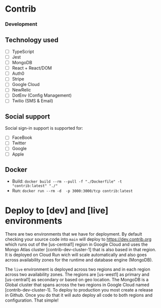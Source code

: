 # Contrib


### Development


## Technology used

- [ ] TypeScript
- [ ] Jest
- [ ] MongoDB
- [ ] React + React/DOM
- [ ] Auth0
- [ ] Stripe
- [ ] Google Cloud
- [ ] NewRelic
- [ ] DotEnv (Config Management)
- [ ] Twilio (SMS & Email)

## Social support

Social sign-in support is supported for:

- [ ] FaceBook
- [ ] Twitter
- [ ] Google
- [ ] Apple

## Docker

* Build: `docker build --rm --pull -f "./Dockerfile" -t "contrib:latest" "./"`
* Run: `docker run --rm -d  -p 3000:3000/tcp contrib:latest`

# Deploy to [dev] and [live] environments

There are two environments that we have for deployment. By default checking your source code into `main` will deploy to https://dev.contrib.org which runs out of the [us-central1] region in Google Cloud and uses the Mongo Atlas cluster [contrib-dev-cluster-1] that is also based in that region. It is deployed on Cloud Run wich will scale automatically and also goes across availability zones for the runtime and database engine (MongoDB). 

The `live` environment is deployed across two regions and in each region across two availability zones. The regions are [us-west1] as primary and [us-central1] as secondary or based on geo location. The MongoDB is a Global cluster that spans across the two regions in Google Cloud named [contrib-dev-cluster-1]. To deploy to production you most create a release in Github. Once you do that it will auto deploy all code to both regions and configuration. That simple!
